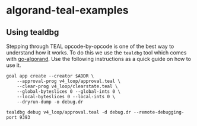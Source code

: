 # algorand-teal-examples

## Using tealdbg

Stepping through TEAL opcode-by-opcode is one of the best way to understand how it works. To do this we use the `tealdbg` tool which comes with [go-algorand](https://github.com/algorand/go-algorand). Use the following instructions as a quick guide on how to use it.

```shell
goal app create --creator $ADDR \
	--approval-prog v4_loop/approval.teal \
	--clear-prog v4_loop/clearstate.teal \
	--global-byteslices 0 --global-ints 0 \
	--local-byteslices 0 --local-ints 0 \
	--dryrun-dump -o debug.dr

tealdbg debug v4_loop/approval.teal -d debug.dr --remote-debugging-port 9393
```

